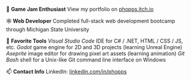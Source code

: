 <!-- # phopps -->

👾 **Game Jam Enthusiast**
View my portfolio on [phopps.itch.io](https://phopps.itch.io/)
<!-- Kaiju Sweeper, Monsters vs Robots, Mauve: Prime Directive, Proto-Jumper -->
<!-- Operation Jungle Knight (upload to itch?) -->

🕸️ **Web Developer**
Completed full-stack web development bootcamp through Michigan State University

🧰 **Favorite Tools**
*Visual Studio Code* IDE for C# / .NET, HTML / CSS / JS, etc.
*Godot* game engine for 2D and 3D projects (learning Unreal Engine)
*Aseprite* image editor for drawing pixel art assets (learning animation)
*Git Bash* shell for a Unix-like Git command line interface on Windows

📫 **Contact Info**
LinkedIn: [linkedin.com/in/phopps](https://www.linkedin.com/in/phopps/)
<!-- Email: pathopps@gmail.com (primary or alternative account?) -->
<!-- Discord: phopps#1394 (primary or alternative account?)  -->
<!-- Do not include Twitch, Steam, Spotify, Facebook, Instagram, WhatsApp, etc. -->
